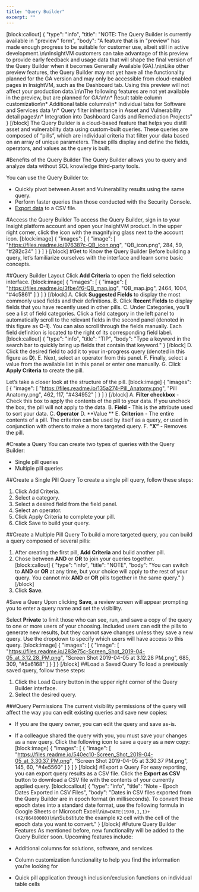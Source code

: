 ```yaml
---
title: "Query Builder"
excerpt: ""
---
```

[block:callout]
{
  "type": "info",
  "title": "NOTE: The Query Builder is currently available in \"preview\" form",
  "body": "A feature that is in \"preview\" has made enough progress to be suitable for customer use, albeit still in active development.\n\nInsightVM customers can take advantage of this preview to provide early feedback and usage data that will shape the final version of the Query Builder when it becomes Generally Available (GA).\n\nLike other preview features, the Query Builder may not yet have all the functionality planned for the GA version and may only be accessible from cloud-enabled pages in InsightVM, such as the Dashboard tab. Using this preview will not affect your production data.\n\nThe following features are not yet available in the preview, but are planned for GA:\n\n* Result table column customization\n* Additional table columns\n* Individual tabs for Software and Services data \n* Query filter inheritance in Asset and Vulnerability detail pages\n* Integration into Dashboard Cards and Remediation Projects"
}
[/block]
The Query Builder is a cloud-based feature that helps you distill asset and vulnerability data using custom-built queries. These queries are composed of “pills”, which are individual criteria that filter your data based on an array of unique parameters. These pills display and define the fields, operators, and values as the query is built. 

#Benefits of the Query Builder
The Query Builder allows you to query and analyze data without SQL knowledge third-party tools.  

You can use the Query Builder to:  
*  Quickly pivot between Asset and Vulnerability results using the same query. 
*  Perform faster queries than those conducted with the Security Console.
*  [Export data](#section-export-a-query) to a CSV file. 

#Access the Query Builder
To access the Query Builder, sign in to your Insight platform account and open your InsightVM product. In the upper right corner, click the icon with the magnifying glass next to the account icon. 
[block:image]
{
  "images": [
    {
      "image": [
        "https://files.readme.io/976387c-QB_icon.png",
        "QB_icon.png",
        284,
        59,
        "#282c34"
      ]
    }
  ]
}
[/block]
#Get to Know the Query Builder
Before building a query, let’s familiarize ourselves with the interface and learn some basic concepts. 

##Query Builder Layout 
Click **Add Criteria** to open the field selection interface.
[block:image]
{
  "images": [
    {
      "image": [
        "https://files.readme.io/3fbe4f6-QB_map.jpg",
        "QB_map.jpg",
        2464,
        1004,
        "#4c5861"
      ]
    }
  ]
}
[/block]
A. Click **Suggested Fields** to display the most commonly used fields and their definitions. 
B. Click **Recent Fields** to display fields that you have recently used in other pills. 
C. Under Categories, you’ll see a list of field categories. Click a field category in the left panel to automatically scroll to the relevant fields in the second panel (denoted in this figure as **C-1**). You can also scroll through the fields manually. Each field definition is located to the right of its corresponding field label. 
[block:callout]
{
  "type": "info",
  "title": "TIP",
  "body": "Type a keyword in the search bar to quickly bring up fields that contain that keyword."
}
[/block]
D. Click the desired field to add it to your in-progress query (denoted in this figure as **D**). 
E. Next, select an operator from this panel. 
F. Finally, select a value from the available list in this panel or enter one manually. 
G. Click **Apply Criteria** to create the pill. 

Let’s take a closer look at the structure of the pill.
[block:image]
{
  "images": [
    {
      "image": [
        "https://files.readme.io/135a274-Pill_Anatomy.png",
        "Pill Anatomy.png",
        462,
        117,
        "#434952"
      ]
    }
  ]
}
[/block]
A. **Filter checkbox** - Check this box to apply the contents of the pill to your data. If you uncheck the box, the pill will not apply to the data. 
B. **Field** - This is the attribute used to sort your data. 
C. **Operator** 
D. **Value **
E. **Criterion** - The entire contents of a pill. The criterion can be used by itself as a query, or used in conjunction with others to make a more targeted query. 
F. **“X”** - Removes the pill. 

#Create a Query 
You can create two types of queries with the Query Builder: 
* Single pill queries
* Multiple pill queries 

##Create a Single Pill Query
To create a single pill query, follow these steps: 

1. Click Add Criteria.
2. Select a category. 
3. Select a desired field from the field panel. 
4. Select an operator. 
5. Click Apply Criteria to complete your pill. 
6. Click Save to build your query. 

##Create a Multiple Pill Query
To build a more targeted query, you can build a query composed of several pills: 

1. After creating the first pill, **Add Criteria** and build another pill. 
2. Chose between **AND** or **OR** to join your queries together.  
[block:callout]
{
  "type": "info",
  "title": "NOTE",
  "body": "You can switch to **AND** or **OR** at any time, but your choice will apply to the rest of your query.  You cannot mix **AND** or **OR** pills together in the same query."
}
[/block]
3. Click **Save**.

#Save a Query
Upon clicking **Save**, a review screen will appear prompting you to enter a query name and set the visibility.

Select **Private** to limit those who can see, run, and save a copy of the query to one or more users of your choosing. Included users can edit the pills to generate new results, but they cannot save changes unless they save a new query. Use the dropdown to specify which users will have access to this query. 
[block:image]
{
  "images": [
    {
      "image": [
        "https://files.readme.io/283e75c-Screen_Shot_2019-04-05_at_3.12.28_PM.png",
        "Screen Shot 2019-04-05 at 3.12.28 PM.png",
        685,
        309,
        "#5a6168"
      ]
    }
  ]
}
[/block]
##Load a Saved Query
To load a previously saved query, follow these steps: 

1. Click the Load Query button in the upper right corner of the Query Builder interface.
2. Select the desired query. 

###Query Permissions
The current visibility permissions of the query will affect the way you can edit existing queries and save new copies:  
* If you are the query owner, you can edit the query and save as-is. 
* If a colleague shared the query with you, you must save your changes as a new query.  Click the following icon to save a query as a new copy: 
[block:image]
{
  "images": [
    {
      "image": [
        "https://files.readme.io/540ec10-Screen_Shot_2019-04-05_at_3.30.37_PM.png",
        "Screen Shot 2019-04-05 at 3.30.37 PM.png",
        145,
        60,
        "#4e5560"
      ]
    }
  ]
}
[/block]
#Export a Query 
For easy reporting, you can export query results as a CSV file. Click the **Export as CSV** button to download a CSV file with the contents of your currently applied query. 
[block:callout]
{
  "type": "info",
  "title": "Note - Epoch Dates Exported in CSV Files",
  "body": "Dates in CSV files exported from the Query Builder are in epoch format (in milliseconds). To convert these epoch dates into a standard date format, use the following formula in Google Sheets or Microsoft Excel:\n\n`=DATE(1970,1,1)+(K2/86400000)`\n\nSubstitute the example `K2` cell with the cell of the epoch data you want to convert."
}
[/block]
#Future Query Builder Features
As mentioned before, new functionality will be added to the Query Builder soon. 
Upcoming features include:

* Additional columns for solutions, software, and services
* Column customization functionality to help you find the information you’re looking for
* Quick pill application through inclusion/exclusion functions on individual table cells